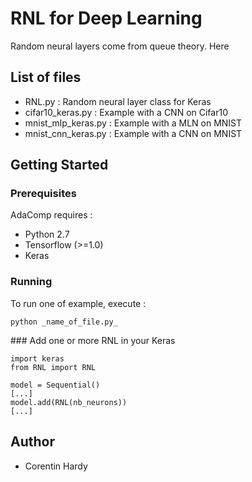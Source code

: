 # RNL for Deep Learning

Random neural layers come from queue theory. Here 

## List of files

 * RNL.py : Random neural layer class for Keras
 * cifar10_keras.py : Example with a CNN on Cifar10
 * mnist\_mlp\_keras.py : Example with a MLN on MNIST
 * mnist\_cnn\_keras.py : Example with a CNN on MNIST

## Getting Started

### Prerequisites

AdaComp requires :

* Python 2.7
* Tensorflow (>=1.0)
* Keras

### Running

To run one of example, execute :

	python _name_of_file.py_


### Add one or more RNL in your Keras 

	import keras
	from RNL import RNL
	
	model = Sequential()
	[...]
	model.add(RNL(nb_neurons))
	[...]


## Author

* Corentin Hardy
